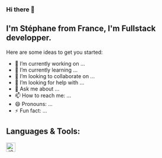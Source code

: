 ### Hi there 👋

## I'm Stéphane from France, I'm Fullstack developper.

Here are some ideas to get you started:

- 🔭 I’m currently working on ...
- 🌱 I’m currently learning ...
- 👯 I’m looking to collaborate on ...
- 🤔 I’m looking for help with ...
- 💬 Ask me about ...
- 📫 How to reach me: ...
- 😄 Pronouns: ...
- ⚡ Fun fact: ...

## Languages & Tools:
<img align="left" alt="JS" width="25px" src="https://cdn.jsdelivr.net/gh/devicons/devicon/icons/javascript/javascript-original.svg" style="padding-right:10px" />
